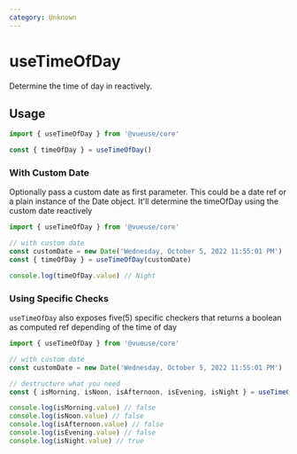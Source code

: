 ```yaml
---
category: Unknown
---
```


# useTimeOfDay

Determine the time of day in reactively.

## Usage

```ts
import { useTimeOfDay } from '@vueuse/core'

const { timeOfDay } = useTimeOfDay()
```

### With Custom Date

Optionally pass a custom date as first parameter. This could be a date ref or a plain instance of the Date object. It'll determine the timeOfDay using the custom date reactively

```ts
import { useTimeOfDay } from '@vueuse/core'

// with custom date
const customDate = new Date('Wednesday, October 5, 2022 11:55:01 PM')
const { timeOfDay } = useTimeOfDay(customDate)

console.log(timeOfDay.value) // Night
```

### Using Specific Checks

`useTimeOfDay` also exposes five(5) specific checkers that returns a boolean as computed ref depending of the time of day
```ts
import { useTimeOfDay } from '@vueuse/core'

// with custom date
const customDate = new Date('Wednesday, October 5, 2022 11:55:01 PM')

// destructure what you need
const { isMorning, isNoon, isAfternoon, isEvening, isNight } = useTimeOfDay(customDate)

console.log(isMorning.value) // false
console.log(isNoon.value) // false
console.log(isAfternoon.value) // false
console.log(isEvening.value) // false
console.log(isNight.value) // true
```
